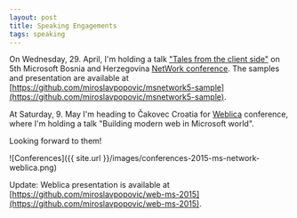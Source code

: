 ```yaml
---
layout: post
title: Speaking Engagements
tags: speaking
---
```


On Wednesday, 29. April, I'm holding a talk ["Tales from the client side"](https://msnetwork.ba/conference/sessions#se2313) on 5th Microsoft Bosnia and Herzegovina [NetWork conference](https://msnetwork.ba/). The samples and presentation are available at [https://github.com/miroslavpopovic/msnetwork5-sample](https://github.com/miroslavpopovic/msnetwork5-sample).

At Saturday, 9. May I'm heading to Čakovec Croatia for [Weblica](http://weblica.hr/) conference, where I'm holding a talk "Building modern web in Microsoft world".

Looking forward to them!

![Conferences]({{ site.url }}/images/conferences-2015-ms-network-weblica.png)

Update: Weblica presentation is available at [https://github.com/miroslavpopovic/web-ms-2015](https://github.com/miroslavpopovic/web-ms-2015).
